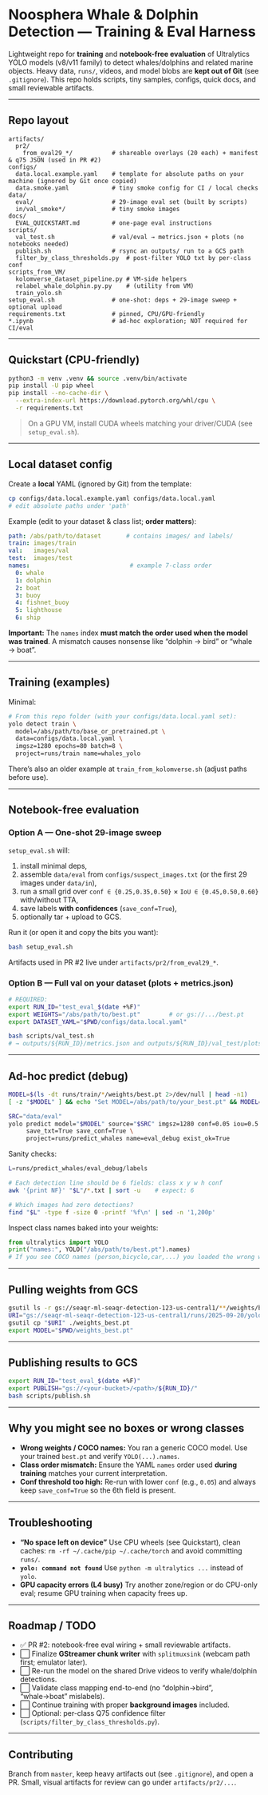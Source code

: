 # Noosphera Whale & Dolphin Detection — Training & Eval Harness

Lightweight repo for **training** and **notebook-free evaluation** of Ultralytics YOLO models (v8/v11 family) to detect whales/dolphins and related marine objects.
Heavy data, `runs/`, videos, and model blobs are **kept out of Git** (see `.gitignore`). This repo holds scripts, tiny samples, configs, quick docs, and small reviewable artifacts.

---

## Repo layout

```
artifacts/
  pr2/
    from_eval29_*/           # shareable overlays (20 each) + manifest & q75 JSON (used in PR #2)
configs/
  data.local.example.yaml    # template for absolute paths on your machine (ignored by Git once copied)
  data.smoke.yaml            # tiny smoke config for CI / local checks
data/
  eval/                      # 29-image eval set (built by scripts)
  in/val_smoke*/             # tiny smoke images
docs/
  EVAL_QUICKSTART.md         # one-page eval instructions
scripts/
  val_test.sh                # val/eval → metrics.json + plots (no notebooks needed)
  publish.sh                 # rsync an outputs/ run to a GCS path
  filter_by_class_thresholds.py  # post-filter YOLO txt by per-class conf
scripts_from_VM/
  kolomverse_dataset_pipeline.py # VM-side helpers
  relabel_whale_dolphin.py.py    # (utility from VM)
  train_yolo.sh
setup_eval.sh                # one-shot: deps + 29-image sweep + optional upload
requirements.txt             # pinned, CPU/GPU-friendly
*.ipynb                      # ad-hoc exploration; NOT required for CI/eval
```

---

## Quickstart (CPU-friendly)

```bash
python3 -m venv .venv && source .venv/bin/activate
pip install -U pip wheel
pip install --no-cache-dir \
  --extra-index-url https://download.pytorch.org/whl/cpu \
  -r requirements.txt
```

> On a GPU VM, install CUDA wheels matching your driver/CUDA (see `setup_eval.sh`).

---

## Local dataset config

Create a **local** YAML (ignored by Git) from the template:

```bash
cp configs/data.local.example.yaml configs/data.local.yaml
# edit absolute paths under 'path'
```

Example (edit to your dataset & class list; **order matters**):

```yaml
path: /abs/path/to/dataset       # contains images/ and labels/
train: images/train
val:   images/val
test:  images/test
names:                            # example 7-class order
  0: whale
  1: dolphin
  2: boat
  3: buoy
  4: fishnet_buoy
  5: lighthouse
  6: ship
```

**Important:** The `names` index **must match the order used when the model was trained**. A mismatch causes nonsense like “dolphin → bird” or “whale → boat”.

---

## Training (examples)

Minimal:

```bash
# From this repo folder (with your configs/data.local.yaml set):
yolo detect train \
  model=/abs/path/to/base_or_pretrained.pt \
  data=configs/data.local.yaml \
  imgsz=1280 epochs=80 batch=8 \
  project=runs/train name=whales_yolo
```

There’s also an older example at `train_from_kolomverse.sh` (adjust paths before use).

---

## Notebook-free evaluation

### Option A — One-shot 29-image sweep

`setup_eval.sh` will:

1. install minimal deps,
2. assemble `data/eval` from `configs/suspect_images.txt` (or the first 29 images under `data/in`),
3. run a small grid over `conf ∈ {0.25,0.35,0.50}` × `IoU ∈ {0.45,0.50,0.60}` with/without TTA,
4. save labels **with confidences** (`save_conf=True`),
5. optionally tar + upload to GCS.

Run it (or open it and copy the bits you want):

```bash
bash setup_eval.sh
```

Artifacts used in PR #2 live under `artifacts/pr2/from_eval29_*`.

### Option B — Full val on your dataset (plots + metrics.json)

```bash
# REQUIRED:
export RUN_ID="test_eval_$(date +%F)"
export WEIGHTS="/abs/path/to/best.pt"        # or gs://.../best.pt
export DATASET_YAML="$PWD/configs/data.local.yaml"

bash scripts/val_test.sh
# → outputs/${RUN_ID}/metrics.json and outputs/${RUN_ID}/val_test/plots/
```

---

## Ad-hoc predict (debug)

```bash
MODEL=$(ls -dt runs/train/*/weights/best.pt 2>/dev/null | head -n1)
[ -z "$MODEL" ] && echo "Set MODEL=/abs/path/to/your_best.pt" && MODEL=/abs/path/to/your_best.pt

SRC="data/eval"
yolo predict model="$MODEL" source="$SRC" imgsz=1280 conf=0.05 iou=0.5 \
     save_txt=True save_conf=True \
     project=runs/predict_whales name=eval_debug exist_ok=True
```

Sanity checks:

```bash
L=runs/predict_whales/eval_debug/labels

# Each detection line should be 6 fields: class x y w h conf
awk '{print NF}' "$L"/*.txt | sort -u    # expect: 6

# Which images had zero detections?
find "$L" -type f -size 0 -printf '%f\n' | sed -n '1,200p'
```

Inspect class names baked into your weights:

```python
from ultralytics import YOLO
print("names:", YOLO("/abs/path/to/best.pt").names)
# If you see COCO names (person,bicycle,car,...) you loaded the wrong weights.
```

---

## Pulling weights from GCS

```bash
gsutil ls -r gs://seaqr-ml-seaqr-detection-123-us-central1/**/weights/best.pt | sed -n '1,50p'
URI="gs://seaqr-ml-seaqr-detection-123-us-central1/runs/2025-09-20/yolo_run_20250919_212059/weights/best.pt"
gsutil cp "$URI" ./weights_best.pt
export MODEL="$PWD/weights_best.pt"
```

---

## Publishing results to GCS

```bash
export RUN_ID="test_eval_$(date +%F)"
export PUBLISH="gs://<your-bucket>/<path>/${RUN_ID}/"
bash scripts/publish.sh
```

---

## Why you might see **no boxes** or **wrong classes**

* **Wrong weights / COCO names:** You ran a generic COCO model. Use your trained `best.pt` and verify `YOLO(...).names`.
* **Class order mismatch:** Ensure the YAML `names` order used **during training** matches your current interpretation.
* **Conf threshold too high:** Re-run with lower `conf` (e.g., `0.05`) and always keep `save_conf=True` so the 6th field is present.

---

## Troubleshooting

* **“No space left on device”**
  Use CPU wheels (see Quickstart), clean caches:
  `rm -rf ~/.cache/pip ~/.cache/torch` and avoid committing `runs/`.
* **`yolo: command not found`**
  Use `python -m ultralytics ...` instead of `yolo`.
* **GPU capacity errors (L4 busy)**
  Try another zone/region or do CPU-only eval; resume GPU training when capacity frees up.

---

## Roadmap / TODO

* ✅ PR #2: notebook-free eval wiring + small reviewable artifacts.
* ⬜ Finalize **GStreamer chunk writer** with `splitmuxsink` (webcam path first; emulator later).
* ⬜ Re-run the model on the shared Drive videos to verify whale/dolphin detections.
* ⬜ Validate class mapping end-to-end (no “dolphin→bird”, “whale→boat” mislabels).
* ⬜ Continue training with proper **background images** included.
* ⬜ Optional: per-class Q75 confidence filter (`scripts/filter_by_class_thresholds.py`).

---

## Contributing

Branch from `master`, keep heavy artifacts out (see `.gitignore`), and open a PR.
Small, visual artifacts for review can go under `artifacts/pr2/...`.

